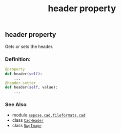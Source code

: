 ﻿---
title: header property
second_title: Aspose.CAD for Python via .NET API References
description: 
type: docs
weight: 320
url: /python-net/aspose.cad.fileformats.cad/dwgimage/header/
is_root: false
---

## header property


Gets or sets the header.
### Definition:
```python
@property
def header(self):
    ...
@header.setter
def header(self, value):
    ...
```

### See Also
* module [`aspose.cad.fileformats.cad`](../../)
* class [`CadHeader`](/cad/python-net/aspose.cad.fileformats.cad.cadobjects/cadheader)
* class [`DwgImage`](/cad/python-net/aspose.cad.fileformats.cad/dwgimage)
